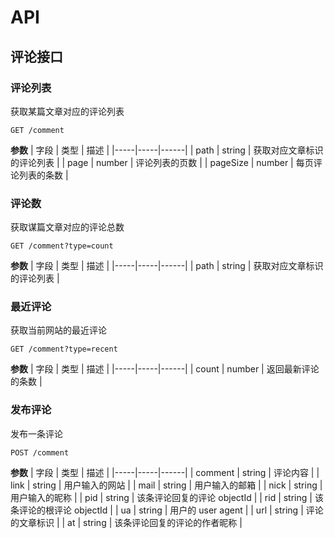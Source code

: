 # API

## 评论接口

### 评论列表

获取某篇文章对应的评论列表

```
GET /comment
```

**参数**
| 字段 | 类型 | 描述 |
|-----|-----|------|
| path | string | 获取对应文章标识的评论列表 |
| page | number | 评论列表的页数 |
| pageSize | number | 每页评论列表的条数 |

### 评论数

获取谋篇文章对应的评论总数

```
GET /comment?type=count
```

**参数**
| 字段 | 类型 | 描述 |
|-----|-----|------|
| path | string | 获取对应文章标识的评论列表 |

### 最近评论

获取当前网站的最近评论

```
GET /comment?type=recent
```

**参数**
| 字段 | 类型 | 描述 |
|-----|-----|------|
| count | number | 返回最新评论的条数 |

### 发布评论

发布一条评论

```
POST /comment
```

**参数**
| 字段 | 类型 | 描述 |
|-----|-----|------|
| comment | string | 评论内容 |
| link | string | 用户输入的网站 |
| mail | string | 用户输入的邮箱 |
| nick | string | 用户输入的昵称 |
| pid | string | 该条评论回复的评论 objectId |
| rid | string | 该条评论的根评论 objectId |
| ua | string | 用户的 user agent |
| url | string | 评论的文章标识 |
| at | string | 该条评论回复的评论的作者昵称 |